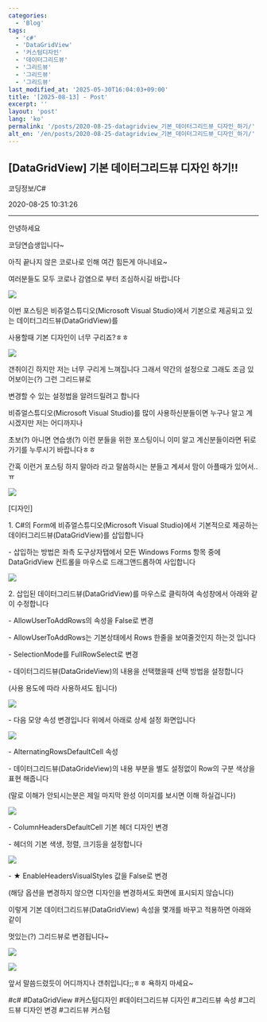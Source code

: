 ```yaml
---
categories:
  - 'Blog'
tags:
  - 'c#'
  - 'DataGridView'
  - '커스텀디자인'
  - '데이터그리드뷰'
  - '그리드뷰'
  - '그리드뷰'
  - '그리드뷰'
last_modified_at: '2025-05-30T16:04:03+09:00'
title: '[2025-08-13] - Post'
excerpt: ''
layout: 'post'
lang: 'ko'
permalink: '/posts/2020-08-25-datagridview_기본_데이터그리드뷰_디자인_하기/'
alt_en: '/en/posts/2020-08-25-datagridview_기본_데이터그리드뷰_디자인_하기/'
---
```


## [DataGridView] 기본 데이터그리드뷰 디자인 하기!!

코딩정보/C#

2020-08-25 10:31:26

* * *

안녕하세요

코딩연습생입니다~

아직 끝나지 않은 코로나로 인해 여간 힘든게 아니네요~

여러분들도 모두 코로나 감염으로 부터 조심하시길 바랍니다

![](/assets/images/datagridview_기본_데이터그리드뷰_디자인_하기/img.png)

이번 포스팅은 비쥬얼스튜디오(Microsoft Visual Studio)에서 기본으로 제공되고 있는 데이터그리드뷰(DataGridView)를

사용할때 기본 디자인이 너무 구리죠?ㅎㅎ

![](/assets/images/datagridview_기본_데이터그리드뷰_디자인_하기/img_1.png)

갠취이긴 하지만 저는 너무 구리게 느껴집니다 그래서 약간의 설정으로 그래도 조금 있어보이는(?) 그런 그리드뷰로

변경할 수 있는 설정법을 알려드릴려고 합니다

비쥬얼스튜디오(Microsoft Visual Studio)를 많이 사용하신분들이면 누구나 알고 계시겠지만 저는 어디까지나

초보(?) 아니면 연습생(?) 이런 분들을 위한 포스팅이니 이미 알고 계신분들이라면 뒤로가기를 누루시기 바랍니다ㅎㅎ

간혹 이런거 포스팅 하지 말아라 라고 말씀하시는 분들고 계셔서 맘이 아플때가 있어서..ㅠ

![](/assets/images/datagridview_기본_데이터그리드뷰_디자인_하기/img_2.png)

[디자인]

1\. C#의 Form에 비쥬얼스튜디오(Microsoft Visual Studio)에서 기본적으로 제공하는
데이터그리드뷰(DataGridView)를 삽입합니다

\- 삽입하는 방법은 좌측 도구상자탭에서 모든 Windows Forms 항목 중에 DataGridView 컨트롤을 마우스로 드래그앤드롭하여
사입합니다

![](/assets/images/datagridview_기본_데이터그리드뷰_디자인_하기/img_3.png)

2\. 삽입된 데이터그리드뷰(DataGridView)를 마우스로 클릭하여 속성창에서 아래와 같이 수정합니다

\- AllowUserToAddRows의 속성을 False로 변경

\- AllowUserToAddRows는 기본상태에서 Rows 한줄을 보여줄것인지 하는것 입니다

\- SelectionMode를 FullRowSelect로 변경

\- 데이터그리드뷰(DataGrideView)의 내용을 선택했을때 선택 방법을 설정합니다

(사용 용도에 따라 사용하셔도 됩니다)

![](/assets/images/datagridview_기본_데이터그리드뷰_디자인_하기/img.jpg)

\- 다음 모양 속성 변경입니다 위에서 아래로 상세 설정 화면입니다

![](/assets/images/datagridview_기본_데이터그리드뷰_디자인_하기/img_1.jpg)

\- AlternatingRowsDefaultCell 속성

\- 데이터그리드뷰(DataGrideView)의 내용 부분을 별도 설정없이 Row의 구분 색상을 표현 해줍니다

(말로 이해가 안되시는분은 제일 마지막 완성 이미지를 보시면 이해 하실겁니다)

![](/assets/images/datagridview_기본_데이터그리드뷰_디자인_하기/img_2.jpg)

\- ColumnHeadersDefaultCell 기본 헤더 디자인 변경

\- 헤더의 기본 색생, 정렬, 크기등을 설정합니다

![](/assets/images/datagridview_기본_데이터그리드뷰_디자인_하기/img_3.jpg)

\- ★ EnableHeadersVisualStyles 값을 False로 변경

(해당 옵션을 변경하지 않으면 디자인을 변경하셔도 화면에 표시되지 않습니다)

이렇게 기본 데이터그리드뷰(DataGridView) 속성을 몇개를 바꾸고 적용하면 아래와 같이

멋있는(?) 그리드뷰로 변경됩니다~

![](/assets/images/datagridview_기본_데이터그리드뷰_디자인_하기/img_4.png)

![](/assets/images/datagridview_기본_데이터그리드뷰_디자인_하기/img_4.jpg)

앞서 말씀드렸듯이 어디까지나 갠취입니다;;ㅎㅎ 욕하지 마세요~

  

#c# #DataGridView #커스텀디자인 #데이터그리드뷰 디자인 #그리드뷰 속성 #그리드뷰 디자인 변경 #그리드뷰 커스텀

